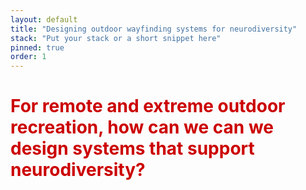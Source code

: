 ```yaml
---
layout: default
title: "Designing outdoor wayfinding systems for neurodiversity"
stack: "Put your stack or a short snippet here"
pinned: true
order: 1
---
```


<h1 style="color: #cc0000">For remote and extreme outdoor recreation, how can we can we design systems that support neurodiversity?</h1> 

